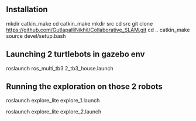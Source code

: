## Installation

mkdir catkin_make
cd catkin_make
mkdir src
cd src
git clone https://github.com/GutlapalliNikhil/Collaborative_SLAM.git
cd ..
catkin_make
source devel/setup.bash

## Launching 2 turtlebots in gazebo env

roslaunch ros_multi_tb3 2_tb3_house.launch

## Running the exploration on those 2 robots

roslaunch explore_lite explore_1.launch

roslaunch explore_lite explore_2.launch
